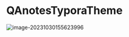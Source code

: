 # QAnotesTyporaTheme

![image-20231030155623996](/Users/tablee/GitRepository/QAnotesTyporaTheme/README.assets/image-20231030155623996.png)
